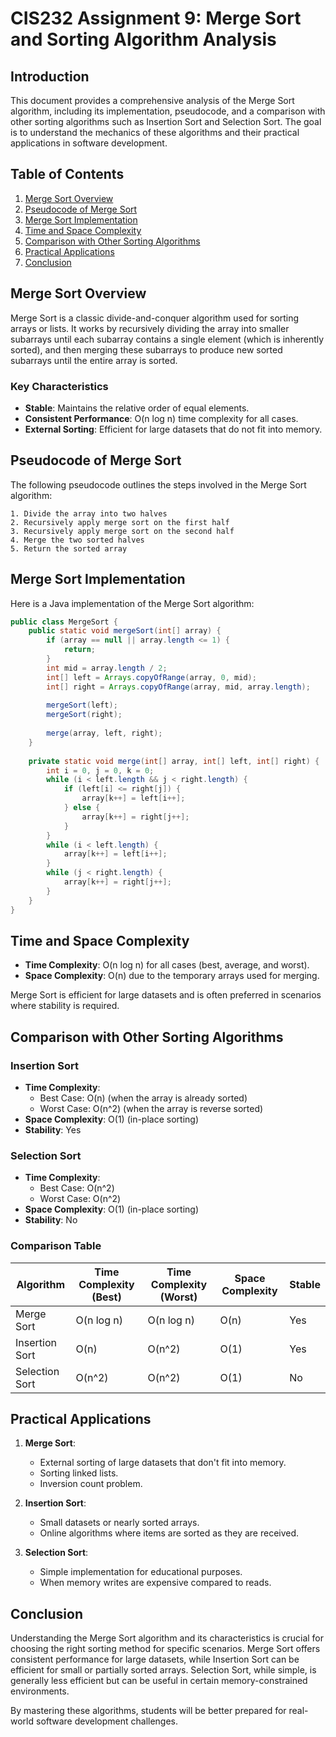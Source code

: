 # CIS232 Assignment 9: Merge Sort and Sorting Algorithm Analysis

## Introduction

This document provides a comprehensive analysis of the Merge Sort algorithm, including its implementation, pseudocode, and a comparison with other sorting algorithms such as Insertion Sort and Selection Sort. The goal is to understand the mechanics of these algorithms and their practical applications in software development.

## Table of Contents

1. [Merge Sort Overview](#merge-sort-overview)
2. [Pseudocode of Merge Sort](#pseudocode-of-merge-sort)
3. [Merge Sort Implementation](#merge-sort-implementation)
4. [Time and Space Complexity](#time-and-space-complexity)
5. [Comparison with Other Sorting Algorithms](#comparison-with-other-sorting-algorithms)
6. [Practical Applications](#practical-applications)
7. [Conclusion](#conclusion)

## Merge Sort Overview

Merge Sort is a classic divide-and-conquer algorithm used for sorting arrays or lists. It works by recursively dividing the array into smaller subarrays until each subarray contains a single element (which is inherently sorted), and then merging these subarrays to produce new sorted subarrays until the entire array is sorted.

### Key Characteristics
- **Stable**: Maintains the relative order of equal elements.
- **Consistent Performance**: O(n log n) time complexity for all cases.
- **External Sorting**: Efficient for large datasets that do not fit into memory.

## Pseudocode of Merge Sort

The following pseudocode outlines the steps involved in the Merge Sort algorithm:

```
1. Divide the array into two halves
2. Recursively apply merge sort on the first half
3. Recursively apply merge sort on the second half
4. Merge the two sorted halves
5. Return the sorted array
```

## Merge Sort Implementation

Here is a Java implementation of the Merge Sort algorithm:

```java
public class MergeSort {
    public static void mergeSort(int[] array) {
        if (array == null || array.length <= 1) {
            return;
        }
        int mid = array.length / 2;
        int[] left = Arrays.copyOfRange(array, 0, mid);
        int[] right = Arrays.copyOfRange(array, mid, array.length);
        
        mergeSort(left);
        mergeSort(right);
        
        merge(array, left, right);
    }
    
    private static void merge(int[] array, int[] left, int[] right) {
        int i = 0, j = 0, k = 0;
        while (i < left.length && j < right.length) {
            if (left[i] <= right[j]) {
                array[k++] = left[i++];
            } else {
                array[k++] = right[j++];
            }
        }
        while (i < left.length) {
            array[k++] = left[i++];
        }
        while (j < right.length) {
            array[k++] = right[j++];
        }
    }
}
```

## Time and Space Complexity

- **Time Complexity**: O(n log n) for all cases (best, average, and worst).
- **Space Complexity**: O(n) due to the temporary arrays used for merging.

Merge Sort is efficient for large datasets and is often preferred in scenarios where stability is required.

## Comparison with Other Sorting Algorithms

### Insertion Sort

- **Time Complexity**: 
  - Best Case: O(n) (when the array is already sorted)
  - Worst Case: O(n^2) (when the array is reverse sorted)
- **Space Complexity**: O(1) (in-place sorting)
- **Stability**: Yes

### Selection Sort

- **Time Complexity**: 
  - Best Case: O(n^2)
  - Worst Case: O(n^2)
- **Space Complexity**: O(1) (in-place sorting)
- **Stability**: No

### Comparison Table

| Algorithm    | Time Complexity (Best) | Time Complexity (Worst) | Space Complexity | Stable |
|--------------|------------------------|-------------------------|-------------------|--------|
| Merge Sort   | O(n log n)             | O(n log n)              | O(n)              | Yes    |
| Insertion Sort| O(n)                   | O(n^2)                  | O(1)              | Yes    |
| Selection Sort| O(n^2)                 | O(n^2)                  | O(1)              | No     |

## Practical Applications

1. **Merge Sort**:
   - External sorting of large datasets that don't fit into memory.
   - Sorting linked lists.
   - Inversion count problem.

2. **Insertion Sort**:
   - Small datasets or nearly sorted arrays.
   - Online algorithms where items are sorted as they are received.

3. **Selection Sort**:
   - Simple implementation for educational purposes.
   - When memory writes are expensive compared to reads.

## Conclusion

Understanding the Merge Sort algorithm and its characteristics is crucial for choosing the right sorting method for specific scenarios. Merge Sort offers consistent performance for large datasets, while Insertion Sort can be efficient for small or partially sorted arrays. Selection Sort, while simple, is generally less efficient but can be useful in certain memory-constrained environments.

By mastering these algorithms, students will be better prepared for real-world software development challenges.